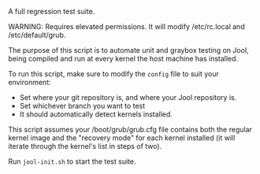 A full regression test suite.

WARNING: Requires elevated permissions. It will modify /etc/rc.local and /etc/default/grub.

The purpose of this script is to automate unit and graybox testing on Jool, being compiled and run 
at every kernel the host machine has installed.

To run this script, make sure to modify the `config` file to suit your environment:

- Set where your git repository is, and where your Jool repository is.
- Set whichever branch you want to test
- It should automatically detect kernels installed.

This script assumes your /boot/grub/grub.cfg file contains both the regular kernel image and the "recovery mode"
for each kernel installed (it will iterate through the kernel's list in steps of two).

Run `jool-init.sh` to start the test suite.

